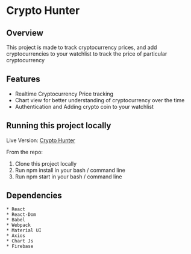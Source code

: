 # Crypto Hunter

## Overview
This project is made to track cryptocurrency prices, and add cryptocurrencies to your watchlist to track the price of particular cryptocurrency

## Features
* Realtime Cryptocurrency Price tracking
*  Chart view for better understanding of cryptocurrency over the time
*  Authentication and Adding crypto coin to your watchlist

## Running this project locally
Live Version: [Crypto Hunter](https://crypto-hunter-v1.netlify.app/)

From the repo:

  1. Clone this project locally
  2. Run npm install in your bash / command line
  3. Run npm start in your bash / command line


## Dependencies

    * React
    * React-Dom
    * Babel 
    * Webpack
    * Material UI
    * Axios
    * Chart Js
    * Firebase